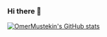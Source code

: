 ### Hi there 👋

[![OmerMustekin's GitHub stats](https://github-readme-stats.vercel.app/api?username=omermustekin)](https://github.com/anuraghazra/github-readme-stats)
